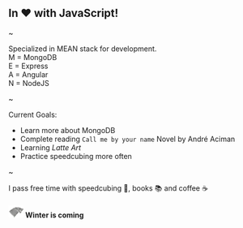## In ❤️ with JavaScript!

~

Specialized in MEAN stack for development. <br>
M = MongoDB <br>
E = Express <br>
A = Angular <br>
N = NodeJS <br>

~

Current Goals: 
- Learn more about MongoDB 
- Complete reading `Call me by your name` Novel by André Aciman 
- Learning *Latte Art* 
- Practice speedcubing more often 

~

I pass free time with speedcubing 🧊, books 📚 and coffee ☕

#### ![Winter is coming](img/stark-2.png)  Winter is coming 

